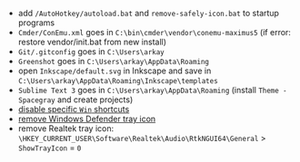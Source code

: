 ﻿- add `/AutoHotkey/autoload.bat` and `remove-safely-icon.bat` to startup programs
- `Cmder/ConEmu.xml` goes in `C:\bin\cmder\vendor\conemu-maximus5` (if error: restore vendor/init.bat from new install)
- `Git/.gitconfig` goes in `C:\Users\arkay`
- `Greenshot` goes in `C:\Users\arkay\AppData\Roaming`
- open `Inkscape/default.svg` in Inkscape and save in `C:\Users\arkay\AppData\Roaming\Inkscape\templates`
- `Sublime Text 3` goes in `C:\Users\arkay\AppData\Roaming` (install `Theme - Spacegray` and create projects)
- [disable specific `Win` shortcuts](https://www.top-password.com/blog/disable-specific-windows-key-shortcut/)
- [remove Windows Defender tray icon](https://www.howtogeek.com/264796/how-to-remove-the-windows-defender-icon-from-your-notification-area/)
- remove Realtek tray icon: `\HKEY_CURRENT_USER\Software\Realtek\Audio\RtkNGUI64\General` > `ShowTrayIcon` = `0`
